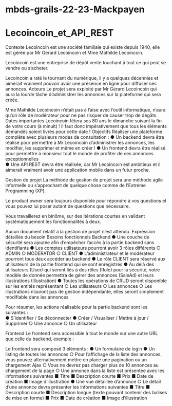 # mbds-grails-22-23-Mackpayen
# Lecoincoin_et_API_REST

Contexte  Lecoincoin est une société familiale qui existe depuis 1940, elle est gérée par Mr Gerard Lecoincoin et Mme Mathilde Lecoincoin.

Lecoincoin est une entreprise de dépôt vente touchant à tout ce qui peut se vendre ou s’acheter.

Lecoincoin a raté le tournant du numérique, il y a quelques décennies et aimerait vraiment pouvoir avoir une présence en ligne pour diffuser ses annonces. Acteurs Le projet sera exploité par Mr Gérard Lecoincoin qui aura la lourde tâche d’administrer les annonces sur la plateforme qui sera créée.

Mme Mathilde Lecoincoin n’était pas à l’aise avec l’outil informatique, n’aura qu’un rôle de modérateur pour ne pas risquer de causer trop de dégâts.  Dates importantes Lecoincoin fêtera ses 80 ans le dimanche suivant la fin de votre cours (à minuit) ! Il faut donc impérativement que tous les éléments demandés soient livrés pour cette date ! Objectifs Réaliser une plateforme complète avec plusieurs modes de consultation :
● Un backend devra être réalisé pour permettre à Mr Lecoincoin d’administrer les annonces, les modifier, les supprimer et même en créer !
● Un frontend devra être réalisé pour permettre à monsieur tout le monde de profiter de ces annonces exceptionnelles  
● Une API REST devra être réalisée, car Mr Lecoincoin est ambitieux et il aimerait vraiment avoir une application mobile dans un futur proche.

Gestion de projet La méthode de gestion de projet sera une méthode agile informelle ou s’approchant de quelque chose comme de ​l’Extreme Programming (XP)​.


Le product owner sera toujours disponible pour répondre à vos questions et vous pouvez lui poser autant de questions que nécessaire.

Vous travaillerez en binôme, sur des itérations courtes en validant systématiquement les fonctionnalités à deux.

Aucun document relatif à la gestion de projet n’est attendu. Expression détaillée du besoin Besoins fonctionnels Backend
● Une couche de sécurité sera ajoutée afin d’empêcher l’accès à la partie backend sans identifiants
● Les comptes utilisateurs pourront avoir 3 rôles différents  ○ ADMIN ○ MODERATOR ○ CLIENT
● L’administrateur et le modérateur pourront tous deux accéder au backend
● Le rôle CLIENT sera réservé aux utilisateurs de la partie frontend qui se sont enregistrés
● Au delà des utilisateurs (User) qui seront liés à des rôles (Role) pour la sécurité, votre modèle de donnée permettra de gérer des annonces (SaleAd) et leurs illustrations (Illustration)
● Toutes les opérations de CRUD seront disponible sur les entités représentant  ○ Les utilisateurs ○ Les annonces  ○ Les illustrations n’auront pas de gestion indépendante, elles seront simplement modifiable dans les annonces

Pour résumer, les actions réalisable pour la partie backend sont les suivantes :  
● S’identifier / Se déconnecter
● Créer / Visualiser / Mettre à jour / Supprimer  ○ Une annonce ○ Un utilisateur

Frontend Le frontend sera accessible à tout le monde sur une autre URL que celle du backend, exemple :

Le frontend sera composé 3 éléments :
● Un formulaire de login
● Un listing de toutes les annonces ○ Pour l’affichage de la liste des annonces, vous pouvez alternativement mettre en place une pagination ou un chargement Ajax ○ Vous ne devrez pas charger plus de 10 annonces au chargement de la page ○ Une annonce dans la liste est présentée avec les informations suivantes  ■ Titre ■ Description courte ■ Prix ■ Date de création ■ Image d’illustration
● Une vue détaillée d’annonce ○ Le détail d’une annonce devra présenter les informations suivantes ■ Titre ■ Description courte ■ Description longue (texte pouvant contenir des balises de mise en forme) ■ Prix ■ Date de création ■ Image d’illustration 
 
